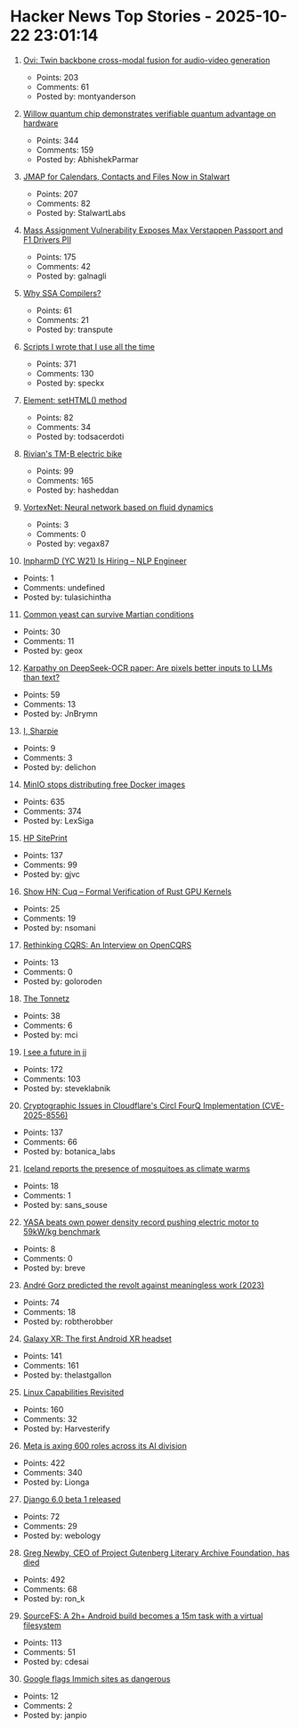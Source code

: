 # Hacker News Top Stories - 2025-10-22 23:01:14

1. [Ovi: Twin backbone cross-modal fusion for audio-video generation](https://github.com/character-ai/Ovi)
   - Points: 203
   - Comments: 61
   - Posted by: montyanderson

2. [Willow quantum chip demonstrates verifiable quantum advantage on hardware](https://blog.google/technology/research/quantum-echoes-willow-verifiable-quantum-advantage/)
   - Points: 344
   - Comments: 159
   - Posted by: AbhishekParmar

3. [JMAP for Calendars, Contacts and Files Now in Stalwart](https://stalw.art/blog/jmap-collaboration/)
   - Points: 207
   - Comments: 82
   - Posted by: StalwartLabs

4. [Mass Assignment Vulnerability Exposes Max Verstappen Passport and F1 Drivers PII](https://ian.sh/fia)
   - Points: 175
   - Comments: 42
   - Posted by: galnagli

5. [Why SSA Compilers?](https://mcyoung.xyz/2025/10/21/ssa-1/)
   - Points: 61
   - Comments: 21
   - Posted by: transpute

6. [Scripts I wrote that I use all the time](https://evanhahn.com/scripts-i-wrote-that-i-use-all-the-time/)
   - Points: 371
   - Comments: 130
   - Posted by: speckx

7. [Element: setHTML() method](https://developer.mozilla.org/en-US/docs/Web/API/Element/setHTML)
   - Points: 82
   - Comments: 34
   - Posted by: todsacerdoti

8. [Rivian's TM-B electric bike](https://www.theverge.com/news/804157/rivian-tm-b-electric-bike-price-specs-helmet-quad)
   - Points: 99
   - Comments: 165
   - Posted by: hasheddan

9. [VortexNet: Neural network based on fluid dynamics](https://github.com/samim23/vortexnet)
   - Points: 3
   - Comments: 0
   - Posted by: vegax87

10. [InpharmD (YC W21) Is Hiring – NLP Engineer](https://inpharmd.com/jobs/inpharmd-is-hiring-ai-ml-engineer)
   - Points: 1
   - Comments: undefined
   - Posted by: tulasichintha

11. [Common yeast can survive Martian conditions](https://phys.org/news/2025-10-common-yeast-survive-martian-conditions.html)
   - Points: 30
   - Comments: 11
   - Posted by: geox

12. [Karpathy on DeepSeek-OCR paper: Are pixels better inputs to LLMs than text?](https://twitter.com/karpathy/status/1980397031542989305)
   - Points: 59
   - Comments: 13
   - Posted by: JnBrymn

13. [I, Sharpie](https://www.commonplace.org/p/chris-griswold-i-sharpie)
   - Points: 9
   - Comments: 3
   - Posted by: delichon

14. [MinIO stops distributing free Docker images](https://github.com/minio/minio/issues/21647#issuecomment-3418675115)
   - Points: 635
   - Comments: 374
   - Posted by: LexSiga

15. [HP SitePrint](https://www.hp.com/us-en/printers/site-print/layout-robot.html)
   - Points: 137
   - Comments: 99
   - Posted by: gjvc

16. [Show HN: Cuq – Formal Verification of Rust GPU Kernels](https://github.com/neelsomani/cuq)
   - Points: 25
   - Comments: 19
   - Posted by: nsomani

17. [Rethinking CQRS: An Interview on OpenCQRS](https://docs.eventsourcingdb.io/blog/2025/10/23/rethinking-cqrs-an-interview-on-opencqrs/)
   - Points: 13
   - Comments: 0
   - Posted by: goloroden

18. [The Tonnetz](https://thetonnetz.com/)
   - Points: 38
   - Comments: 6
   - Posted by: mci

19. [I see a future in jj](https://steveklabnik.com/writing/i-see-a-future-in-jj/)
   - Points: 172
   - Comments: 103
   - Posted by: steveklabnik

20. [Cryptographic Issues in Cloudflare's Circl FourQ Implementation (CVE-2025-8556)](https://www.botanica.software/blog/cryptographic-issues-in-cloudflares-circl-fourq-implementation)
   - Points: 137
   - Comments: 66
   - Posted by: botanica_labs

21. [Iceland reports the presence of mosquitoes as climate warms](https://www.npr.org/2025/10/22/nx-s1-5582748/iceland-mosquitoes-first-time)
   - Points: 18
   - Comments: 1
   - Posted by: sans_souse

22. [YASA beats own power density record pushing electric motor to 59kW/kg benchmark](https://yasa.com/news/yasa-smashes-own-unofficial-power-density-world-record-pushing-state-of-the-art-electric-motor-to-staggering-new-59kw-kg-benchmark/)
   - Points: 8
   - Comments: 0
   - Posted by: breve

23. [André Gorz predicted the revolt against meaningless work (2023)](https://znetwork.org/znetarticle/andre-gorz-was-the-theorist-who-predicted-the-revolt-against-meaningless-work/)
   - Points: 74
   - Comments: 18
   - Posted by: robtherobber

24. [Galaxy XR: The first Android XR headset](https://blog.google/products/android/samsung-galaxy-xr/)
   - Points: 141
   - Comments: 161
   - Posted by: thelastgallon

25. [Linux Capabilities Revisited](https://dfir.ch/posts/linux_capabilities/)
   - Points: 160
   - Comments: 32
   - Posted by: Harvesterify

26. [Meta is axing 600 roles across its AI division](https://www.theverge.com/news/804253/meta-ai-research-layoffs-fair-superintelligence)
   - Points: 422
   - Comments: 340
   - Posted by: Lionga

27. [Django 6.0 beta 1 released](https://www.djangoproject.com/weblog/2025/oct/22/django-60-beta-released/)
   - Points: 72
   - Comments: 29
   - Posted by: webology

28. [Greg Newby, CEO of Project Gutenberg Literary Archive Foundation, has died](https://www.pgdp.net/wiki/In_Memoriam/gbnewby)
   - Points: 492
   - Comments: 68
   - Posted by: ron_k

29. [SourceFS: A 2h+ Android build becomes a 15m task with a virtual filesystem](https://www.source.dev/journal/sourcefs)
   - Points: 113
   - Comments: 51
   - Posted by: cdesai

30. [Google flags Immich sites as dangerous](https://immich.app/blog/google-flags-immich-as-dangerous)
   - Points: 12
   - Comments: 2
   - Posted by: janpio

